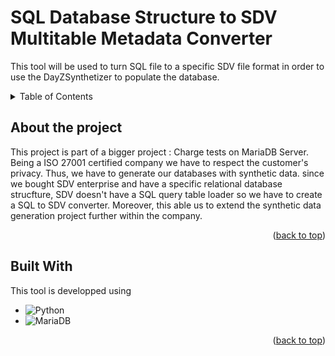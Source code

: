 # SQL Database Structure to SDV Multitable Metadata Converter 
This tool will be used to turn SQL file to a specific SDV file format in order to use the DayZSynthetizer to populate the database. 

<!-- TABLE OF CONTENTS -->
<details>
  <summary>Table of Contents</summary>
  <ol>
    <li>
      <a href="#about-the-project">About The Project</a>
    </li>
    <li>
      <a href="#built-with">Built With</a>
    </li>
  </ol>
</details>

<!-- ABOUT THE PROJECT -->
## About the project
This project is part of a bigger project : Charge tests on MariaDB Server. Being a ISO 27001 certified company we have to respect the customer's privacy. Thus, we have to generate our databases with synthetic data. since we bought SDV enterprise and have a specific relational database strucfture, SDV doesn't have a SQL query table loader so we have to create a SQL to SDV converter. Moreover, this able us to extend the synthetic data generation project further within the company.

<p align="right">(<a href="#readme-top">back to top</a>)</p>

## Built With
This tool is developped using
* ![Python](https://img.shields.io/badge/python-3670A0?style=for-the-badge&logo=python&logoColor=ffdd54)
* ![MariaDB](https://img.shields.io/badge/MariaDB-003545?style=for-the-badge&logo=mariadb&logoColor=white)

<p align="right">(<a href="#readme-top">back to top</a>)</p>


